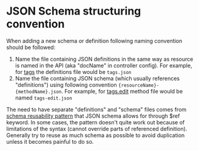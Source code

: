 # JSON Schema structuring convention

When adding a new schema or definition following naming convention should be followed:
1. Name the file containing JSON definitions in the same way as resource is named in the API (aka "docName" in controller config). For example, for [tags](https://github.com/TryGhost/Ghost/blob/2a921b86598184fcd5a2d95fefae4283bba1042a/core/server/api/canary/tags.js#L9) the definitions file would be `tags.json`
2. Name the file containing JSON schema (which usually references "definitions") using following convention `{resourceName}-{methodName}.json`. For example, for [tags.edit](https://github.com/TryGhost/Ghost/blob/master/core/server/api/canary/tags.js#L89) method file would be named `tags-edit.json`

The need to have separate "definitions" and "schema" files comes from [schema reusability pattern](https://cswr.github.io/JsonSchema/spec/definitions_references/) that JSON schema allows for through $ref keyword. In some cases, the pattern doesn't quite work out because of limitations of the syntax (cannot override parts of referenced definition). Generally try to reuse as much schema as possible to avoid duplication unless it becomes painful to do so.
